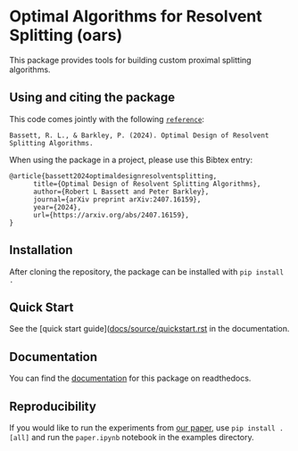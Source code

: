 # Optimal Algorithms for Resolvent Splitting (oars)

This package provides tools for building custom proximal splitting algorithms.

## Using and citing the package

This code comes jointly with the following [`reference`](https://arxiv.org/pdf/2407.16159.pdf):

    Bassett, R. L., & Barkley, P. (2024). Optimal Design of Resolvent Splitting Algorithms. 

When using the package in a project, please use this Bibtex entry:

```
@article{bassett2024optimaldesignresolventsplitting,
      title={Optimal Design of Resolvent Splitting Algorithms}, 
      author={Robert L Bassett and Peter Barkley},
      journal={arXiv preprint arXiv:2407.16159},
      year={2024},
      url={https://arxiv.org/abs/2407.16159}, 
}
```

## Installation

After cloning the repository, the package can be installed with
`pip install .`

## Quick Start

See the [quick start guide]([docs/source/quickstart.rst](https://oars.readthedocs.io/en/latest/quickstart.html) in the documentation.

## Documentation

You can find the [documentation](https://oars.readthedocs.io/) for this package on readthedocs.

## Reproducibility

If you would like to run the experiments from [our paper](https://arxiv.org/pdf/2407.16159.pdf), use `pip install .[all]` and run the `paper.ipynb` notebook in the examples directory.
